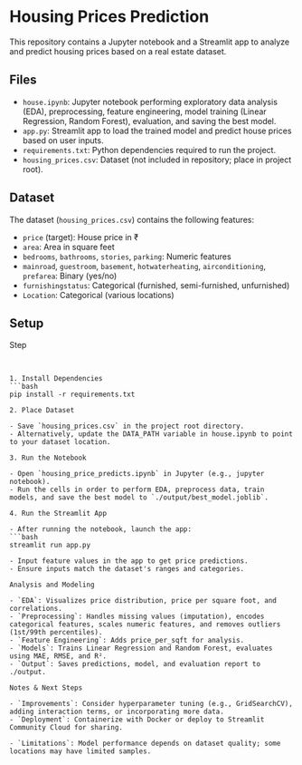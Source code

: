 # Housing Prices Prediction

This repository contains a Jupyter notebook and a Streamlit app to analyze and predict housing prices based on a real estate dataset.

## Files

- `house.ipynb`: Jupyter notebook performing exploratory data analysis (EDA), preprocessing, feature engineering, model training (Linear Regression, Random Forest), evaluation, and saving the best model.
- `app.py`: Streamlit app to load the trained model and predict house prices based on user inputs.
- `requirements.txt`: Python dependencies required to run the project.
- `housing_prices.csv`: Dataset (not included in repository; place in project root).

## Dataset

The dataset (`housing_prices.csv`) contains the following features:

- `price` (target): House price in ₹
- `area`: Area in square feet
- `bedrooms`, `bathrooms`, `stories`, `parking`: Numeric features
- `mainroad`, `guestroom`, `basement`, `hotwaterheating`, `airconditioning`, `prefarea`: Binary (yes/no)
- `furnishingstatus`: Categorical (furnished, semi-furnished, unfurnished)
- `Location`: Categorical (various locations)

## Setup
Step

##

```

1. Install Dependencies
```bash
pip install -r requirements.txt

2. Place Dataset

- Save `housing_prices.csv` in the project root directory.
- Alternatively, update the DATA_PATH variable in house.ipynb to point to your dataset location.

3. Run the Notebook

- Open `housing_price_predicts.ipynb` in Jupyter (e.g., jupyter notebook).
- Run the cells in order to perform EDA, preprocess data, train models, and save the best model to `./output/best_model.joblib`.

4. Run the Streamlit App

- After running the notebook, launch the app:
```bash
streamlit run app.py

- Input feature values in the app to get price predictions. 
- Ensure inputs match the dataset's ranges and categories.

Analysis and Modeling

- `EDA`: Visualizes price distribution, price per square foot, and correlations.
- `Preprocessing`: Handles missing values (imputation), encodes categorical features, scales numeric features, and removes outliers (1st/99th percentiles).
- `Feature Engineering`: Adds price_per_sqft for analysis.
- `Models`: Trains Linear Regression and Random Forest, evaluates using MAE, RMSE, and R².
- `Output`: Saves predictions, model, and evaluation report to ./output.

Notes & Next Steps

- `Improvements`: Consider hyperparameter tuning (e.g., GridSearchCV), adding interaction terms, or incorporating more data.
- `Deployment`: Containerize with Docker or deploy to Streamlit Community Cloud for sharing.

- `Limitations`: Model performance depends on dataset quality; some locations may have limited samples.

